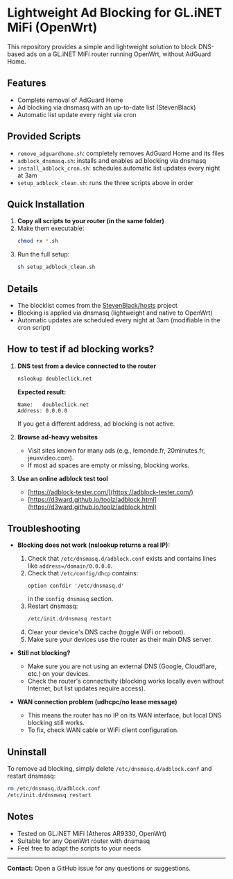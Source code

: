 # Lightweight Ad Blocking for GL.iNET MiFi (OpenWrt)

This repository provides a simple and lightweight solution to block DNS-based ads on a GL.iNET MiFi router running OpenWrt, without AdGuard Home.

## Features
- Complete removal of AdGuard Home
- Ad blocking via dnsmasq with an up-to-date list (StevenBlack)
- Automatic list update every night via cron

## Provided Scripts

- `remove_adguardhome.sh`: completely removes AdGuard Home and its files
- `adblock_dnsmasq.sh`: installs and enables ad blocking via dnsmasq
- `install_adblock_cron.sh`: schedules automatic list updates every night at 3am
- `setup_adblock_clean.sh`: runs the three scripts above in order

## Quick Installation

1. **Copy all scripts to your router (in the same folder)**
2. Make them executable:
   ```sh
   chmod +x *.sh
   ```
3. Run the full setup:
   ```sh
   sh setup_adblock_clean.sh
   ```

## Details
- The blocklist comes from the [StevenBlack/hosts](https://github.com/StevenBlack/hosts) project
- Blocking is applied via dnsmasq (lightweight and native to OpenWrt)
- Automatic updates are scheduled every night at 3am (modifiable in the cron script)

## How to test if ad blocking works?

1. **DNS test from a device connected to the router**
   ```sh
   nslookup doubleclick.net
   ```
   **Expected result:**
   ```
   Name:   doubleclick.net
   Address: 0.0.0.0
   ```
   If you get a different address, ad blocking is not active.

2. **Browse ad-heavy websites**
   - Visit sites known for many ads (e.g., lemonde.fr, 20minutes.fr, jeuxvideo.com).
   - If most ad spaces are empty or missing, blocking works.

3. **Use an online adblock test tool**
   - [https://adblock-tester.com/](https://adblock-tester.com/)
   - [https://d3ward.github.io/toolz/adblock.html](https://d3ward.github.io/toolz/adblock.html)

## Troubleshooting

- **Blocking does not work (nslookup returns a real IP):**
  1. Check that `/etc/dnsmasq.d/adblock.conf` exists and contains lines like `address=/domain/0.0.0.0`.
  2. Check that `/etc/config/dhcp` contains:
     ```
     option confdir '/etc/dnsmasq.d'
     ```
     in the `config dnsmasq` section.
  3. Restart dnsmasq:
     ```sh
     /etc/init.d/dnsmasq restart
     ```
  4. Clear your device's DNS cache (toggle WiFi or reboot).
  5. Make sure your devices use the router as their main DNS server.

- **Still not blocking?**
  - Make sure you are not using an external DNS (Google, Cloudflare, etc.) on your devices.
  - Check the router's connectivity (blocking works locally even without Internet, but list updates require access).

- **WAN connection problem (udhcpc/no lease message)**
  - This means the router has no IP on its WAN interface, but local DNS blocking still works.
  - To fix, check WAN cable or WiFi client configuration.

## Uninstall
To remove ad blocking, simply delete `/etc/dnsmasq.d/adblock.conf` and restart dnsmasq:
```sh
rm /etc/dnsmasq.d/adblock.conf
/etc/init.d/dnsmasq restart
```

## Notes
- Tested on GL.iNET MiFi (Atheros AR9330, OpenWrt)
- Suitable for any OpenWrt router with dnsmasq
- Feel free to adapt the scripts to your needs

---

**Contact:** Open a GitHub issue for any questions or suggestions. 